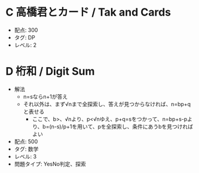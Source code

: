 # C 高橋君とカード / Tak and Cards

- 配点: 300
- タグ: DP
- レベル: 2

# D 桁和 / Digit Sum

- 解法
    - n=sならn+1が答え
    - それ以外は、まず√nまで全探索し、答えが見つからなければ、n=bp+qと表せる
        - ここで、b>、√nより、p<√nゆえ、p+q=sをつかって、n=bp+s-pより、b=(n-s)/p+1を用いて、pを全探索し、条件にあうbを見つければよい
- 配点: 500
- タグ: 数学
- レベル: 3
- 問題タイプ: YesNo判定、探索
